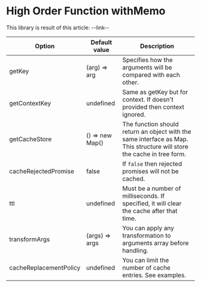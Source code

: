 # High Order Function withMemo
This library is result of this article: --link--

| Option                  | Default value   | Description                                                                                                            |
|-------------------------|-----------------|------------------------------------------------------------------------------------------------------------------------|
| getKey                  | (arg) => arg    | Specifies how the arguments will be compared with each other.                                                          |
| getContextKey           | undefined       | Same as getKey but for context. If doesn't provided then context ignored.                                              |
| getCacheStore           | () => new Map() | The function should return an object with the same interface as Map. This structure will store the cache in tree form. |
| cacheRejectedPromise    | false           | If `false` then rejected promises will not be cached.                                                                  |
| ttl                     | undefined       | Must be a number of milliseconds. If specified, it will clear the cache after that time.                               |
| transformArgs           | (args) => args  | You can apply any transformation to arguments array before handling.                                                   |
| cacheReplacementPolicy  | undefined       | You can limit the number of cache entries. See examples.                                                               |
